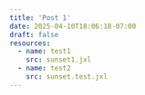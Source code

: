 ```yaml
---
title: 'Post 1'
date: 2025-04-10T18:06:18-07:00
draft: false
resources:
  - name: test1
    src: sunset1.jxl
  - name: test2
    src: sunset.test.jxl
---
```

